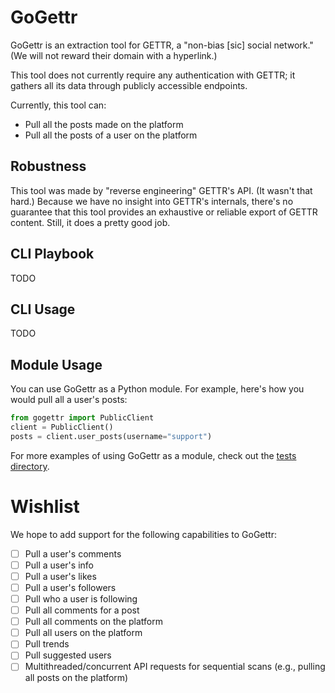 # GoGettr
GoGettr is an extraction tool for GETTR, a "non-bias [sic] social network." (We will not reward their domain with a hyperlink.)

This tool does not currently require any authentication with GETTR; it gathers all its data through publicly accessible endpoints.

Currently, this tool can:

* Pull all the posts made on the platform
* Pull all the posts of a user on the platform

## Robustness

This tool was made by "reverse engineering" GETTR's API. (It wasn't that hard.) Because we have no insight into GETTR's internals, there's no guarantee that this tool provides an exhaustive or reliable export of GETTR content. Still, it does a pretty good job.

## CLI Playbook

TODO

## CLI Usage

TODO

## Module Usage

You can use GoGettr as a Python module. For example, here's how you would pull all a user's posts:

```python
from gogettr import PublicClient
client = PublicClient()
posts = client.user_posts(username="support")
```

For more examples of using GoGettr as a module, check out the [tests directory](tests/).

# Wishlist

We hope to add support for the following capabilities to GoGettr:

- [ ] Pull a user's comments
- [ ] Pull a user's info
- [ ] Pull a user's likes
- [ ] Pull a user's followers
- [ ] Pull who a user is following
- [ ] Pull all comments for a post
- [ ] Pull all comments on the platform
- [ ] Pull all users on the platform
- [ ] Pull trends
- [ ] Pull suggested users
- [ ] Multithreaded/concurrent API requests for sequential scans (e.g., pulling all posts on the platform)
